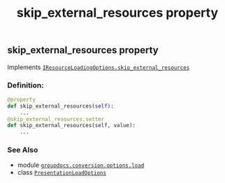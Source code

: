 ﻿---
title: skip_external_resources property
second_title: GroupDocs.Conversion for Python via .NET API References
description: 
type: docs
weight: 150
url: /python-net/groupdocs.conversion.options.load/presentationloadoptions/skip_external_resources/
is_root: false
---

## skip_external_resources property


Implements [`IResourceLoadingOptions.skip_external_resources`](/conversion/python-net/groupdocs.conversion.options.load/iresourceloadingoptions#skip_external_resources)
### Definition:
```python
@property
def skip_external_resources(self):
    ...
@skip_external_resources.setter
def skip_external_resources(self, value):
    ...
```

### See Also
* module [`groupdocs.conversion.options.load`](../../)
* class [`PresentationLoadOptions`](/conversion/python-net/groupdocs.conversion.options.load/presentationloadoptions)
